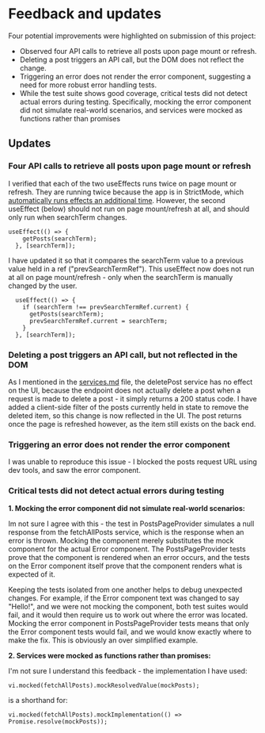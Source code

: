 # Feedback and updates

Four potential improvements were highlighted on submission of this project:

- Observed four API calls to retrieve all posts upon page mount or refresh.
- Deleting a post triggers an API call, but the DOM does not reflect the change.
- Triggering an error does not render the error component, suggesting a need for more robust error handling tests.
- While the test suite shows good coverage, critical tests did not detect actual errors during testing. Specifically, mocking the error component did not simulate real-world scenarios, and services were mocked as functions rather than promises

## Updates

### Four API calls to retrieve all posts upon page mount or refresh

I verified that each of the two useEffects runs twice on page mount or refresh. They are running twice because the app is in StrictMode, which [automatically runs effects an additional time](https://react.dev/reference/react/StrictMode). However, the second useEffect (below) should not run on page mount/refresh at all, and should only run when searchTerm changes.

```
useEffect(() => {
    getPosts(searchTerm);
  }, [searchTerm]);
```

I have updated it so that it compares the searchTerm value to a previous value held in a ref ("prevSearchTermRef"). This useEffect now does not run at all on page mount/refresh - only when the searchTerm is manually changed by the user.

```
  useEffect(() => {
    if (searchTerm !== prevSearchTermRef.current) {
      getPosts(searchTerm);
      prevSearchTermRef.current = searchTerm;
    }
  }, [searchTerm]);
```

### Deleting a post triggers an API call, but not reflected in the DOM

As I mentioned in the [services.md](./services.md) file, the deletePost service has no effect on the UI, because the endpoint does not actually delete a post when a request is made to delete a post - it simply returns a 200 status code. I have added a client-side filter of the posts currently held in state to remove the deleted item, so this change is now reflected in the UI. The post returns once the page is refreshed however, as the item still exists on the back end.

### Triggering an error does not render the error component

I was unable to reproduce this issue - I blocked the posts request URL using dev tools, and saw the error component.

### Critical tests did not detect actual errors during testing

**1. Mocking the error component did not simulate real-world scenarios:**

Im not sure I agree with this - the test in PostsPageProvider simulates a null response from the fetchAllPosts service, which is the response when an error is thrown. Mocking the component merely substitutes the mock component for the actual Error component. The PostsPageProvider tests prove that the component is rendered when an error occurs, and the tests on the Error component itself prove that the component renders what is expected of it.

Keeping the tests isolated from one another helps to debug unexpected changes. For example, if the Error component text was changed to say "Hello!", and we were not mocking the component, both test suites would fail, and it would then require us to work out where the error was located. Mocking the error component in PostsPageProvider tests means that only the Error component tests would fail, and we would know exactly where to make the fix. This is obviously an over simplified example.

**2. Services were mocked as functions rather than promises:**

I'm not sure I understand this feedback - the implementation I have used:

`vi.mocked(fetchAllPosts).mockResolvedValue(mockPosts);`

is a shorthand for:

`vi.mocked(fetchAllPosts).mockImplementation(() => Promise.resolve(mockPosts));`
